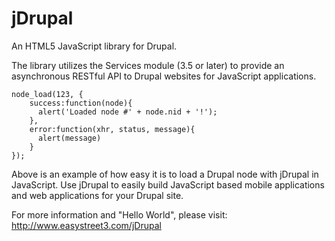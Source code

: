 jDrupal
=======

An HTML5 JavaScript library for Drupal.

The library utilizes the Services module (3.5 or later) to provide an asynchronous RESTful API to Drupal websites for JavaScript applications.

```
node_load(123, {
    success:function(node){
      alert('Loaded node #' + node.nid + '!');
    },
    error:function(xhr, status, message){
      alert(message)
    }
});
```

Above is an example of how easy it is to load a Drupal node with jDrupal in JavaScript. Use jDrupal to easily build JavaScript based mobile applications and web applications for your Drupal site.

For more information and "Hello World", please visit: http://www.easystreet3.com/jDrupal
